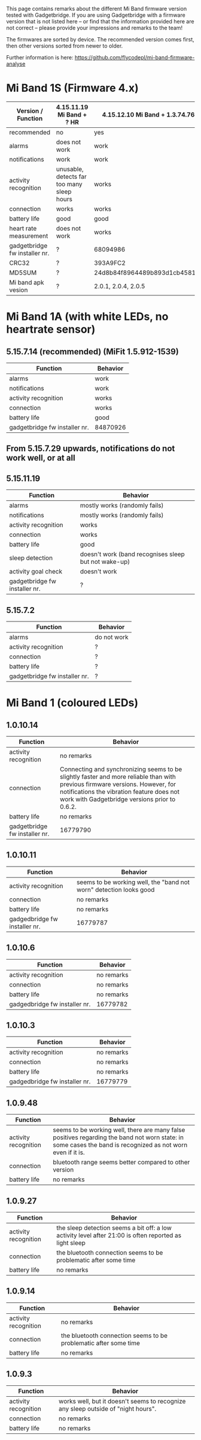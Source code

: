 This page contains remarks about the different Mi Band firmware version tested with Gadgetbridge. If you are using Gadgetbridge with a firmware version that is not listed here – or find that the information provided here are not correct – please provide your impressions and remarks to the team!

The firmwares are sorted by device. The recommended version comes first, then other versions sorted from newer to older.

Further information is here: https://github.com/flycodepl/mi-band-firmware-analyse

<!--
Template for each firmware:
## 1.0.
| Function | Behavior |
| --- | --- |
| alarms  | |
| notifications | |
| activity recognition |  |
| connection |  |
| battery life |  |
| gadgetbridge fw installer nr. |  |

-->

# Mi Band 1S (Firmware 4.x)
| Version / Function            | 4.15.11.19 Mi Band  + ? HR                 | 4.15.12.10 Mi Band + 1.3.74.76 HR | 4.16.3.7 Mi Band + 1.3.76.18 HR  | 4.16.4.22 Mi Band + 1.3.76.22 HR  |
| ----------------------------- | ------------------------------------------ | --------------------------------- | -------------------------------- | --------------------------------- |
| recommended                   | no                                         | yes                               | no                               | no                                |
| alarms                        | does not work                              | work                              | work                             | work                              |
| notifications                 | work                                       | work                              | work                             | work                              |
| activity recognition          | unusable, detects far too many sleep hours | works                             | works                            | works                             |
| connection                    | works                                      | works                             | works                            | works                             |
| battery life                  | good                                       | good                              | good                             | good                              |
| heart rate measurement        | does not work                              | works                             | works                            | works                             |
| gadgetbridge fw installer nr. | ?                                          | 68094986                          | 68158215                         | ?                                 |
| CRC32                         | ?                                          | 393A9FC2                          | A3F47C39                         | 5E1A74E2                          |
| MD5SUM                        | ?                                          | 24d8b84f8964489b893d1cb4581dc85f  | 7883298d9696c608210991c1dc3d0030 | 3b3b1427078b23808dce480a85665423  |
| Mi band apk vesion            | ?                                          | 2.0.1, 2.0.4, 2.0.5               | 2.0.10                           | 2.1.0, 2.1.1, 2.1.4, 2.1.5, 2.1.6 |

# Mi Band 1A (with white LEDs, no heartrate sensor)
## 5.15.7.14 (recommended) (MiFit 1.5.912-1539)
| Function | Behavior |
| --- | --- |
| alarms | work |
| notifications | work |
| activity recognition | works |
| connection | works |
| battery life | good |
| gadgetbridge fw installer nr. | 84870926 |

## From 5.15.7.29 upwards, notifications do not work well, or at all

## 5.15.11.19
| Function | Behavior |
| --- | --- |
| alarms | mostly works (randomly fails) |
| notifications | mostly works (randomly fails) |
| activity recognition | works |
| connection | works |
| battery life | good |
| sleep detection | doesn't work (band recognises sleep but not wake-up) |
| activity goal check | doesn't work |
| gadgetbridge fw installer nr. | ? |

## 5.15.7.2
| Function | Behavior |
| --- | --- |
| alarms | do not work |
| activity recognition | ? |
| connection | ? |
| battery life | ? |
| gadgetbridge fw installer nr. | ? |

# Mi Band 1 (coloured LEDs)

## 1.0.10.14
| Function | Behavior |
| --- | --- |
| activity recognition | no remarks |
| connection | Connecting and synchronizing seems to be slightly faster and more reliable than with previous firmware versions. However, for notifications the vibration feature does not work with Gadgetbridge versions prior to 0.6.2. |
| battery life | no remarks |
| gadgetbridge fw installer nr. | 16779790 |

## 1.0.10.11
| Function | Behavior |
| --- | --- |
| activity recognition | seems to be working well, the "band not worn" detection looks good |
| connection | no remarks |
| battery life | no remarks |
| gadgedbridge fw installer nr. | 16779787 |

## 1.0.10.6
| Function | Behavior |
| --- | --- |
| activity recognition | no remarks |
| connection | no remarks |
| battery life | no remarks |
| gadgedbridge fw installer nr. | 16779782 |

## 1.0.10.3
| Function | Behavior |
| --- | --- |
| activity recognition | no remarks |
| connection | no remarks |
| battery life | no remarks |
| gadgedbridge fw installer nr. | 16779779 |

## 1.0.9.48
| Function | Behavior |
| --- | --- |
| activity recognition | seems to be working well, there are many false positives regarding the band not worn state: in some cases the band is recognized as not worn even if it is. |
| connection | bluetooth range seems better compared to other version |
| battery life | no remarks |

## 1.0.9.27
| Function | Behavior |
| --- | --- |
| activity recognition | the sleep detection seems a bit off: a low activity level after 21:00 is often reported as light sleep |
| connection | the bluetooth connection seems to be problematic after some time |
| battery life | no remarks |

## 1.0.9.14
| Function | Behavior |
| --- | --- |
| activity recognition | no remarks |
| connection | the bluetooth connection seems to be problematic after some time |
| battery life | no remarks |

## 1.0.9.3
| Function | Behavior |
| --- | --- |
| activity recognition | works well, but it doesn't seems to recognize any sleep outside of "night hours". |
| connection | no remarks |
| battery life | no remarks |
